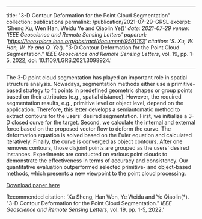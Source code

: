 
---
title: "3-D Contour Deformation for the Point Cloud Segmentation"
collection: publications
permalink: /publication/2021-07-29-GRSL
excerpt: 'Sheng Xu, Wen Han, Weidu Ye and Qiaolin Ye(*)'
date: 2021-07-29
venue: 'IEEE Geoscience and Remote Sensing Letters'
paperurl: 'https://ieeexplore.ieee.org/abstract/document/9501163'
citation: 'S. Xu, W. Han, W. Ye and Q. Ye(*). &quot;3-D Contour Deformation for the Point Cloud Segmentation.&quot; <i>IEEE Geoscience and Remote Sensing Letters</i>, vol. 19, pp. 1-5, 2022, doi: 10.1109/LGRS.2021.3098924.'

---
The 3-D point cloud segmentation has played an important role in spatial structure analysis. Nowadays, segmentation methods either use a primitive-based strategy to fit points in predefined geometric shapes or group points based on their attributes (e.g., spatial distance). However, the required segmentation results, e.g., primitive level or object level, depend on the application. Therefore, this letter develops a semiautomatic method to extract contours for the users' desired segmentation. First, we initialize a 3-D closed curve for the target. Second, we calculate the internal and external force based on the proposed vector flow to deform the curve. The deformation equation is solved based on the Euler equation and calculated iteratively. Finally, the curve is converged as object contours. After one removes contours, those disjoint points are grouped as the users' desired instances. Experiments are conducted on various point clouds to demonstrate the effectiveness in terms of accuracy and consistency. Our quantitative evaluation outperformed selected primitive- and object-based methods, which presents a new viewpoint to the point cloud processing.

[Download paper here](http://lostagex.github.io/files/2021-07-29-GRSL.pdf)

Recommended citation: 'Xu Sheng, Han Wen, Ye Weidu and Ye Qiaolin(*). &quot;3-D Contour Deformation for the Point Cloud Segmentation.&quot; <i>IEEE Geoscience and Remote Sensing Letters</i>, vol. 19, pp. 1-5, 2022.'

